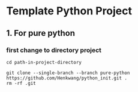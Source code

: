 # Template Python Project 

## 1. For pure python 

### first change to directory project
```shell
cd path-in-project-directory

git clone --single-branch --branch pure-python https://github.com/Henkwang/python_init.git .
rm -rf .git
```